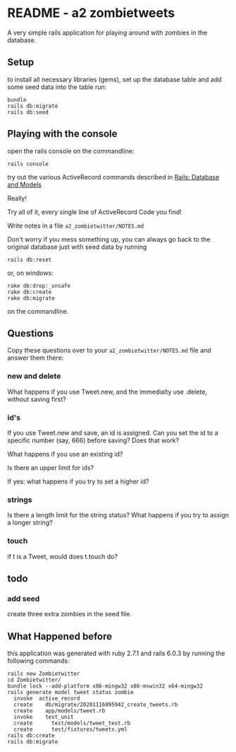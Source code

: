 # README - a2 zombietweets

A very simple rails application for playing around with
zombies in the database.

## Setup

to install all necessary libraries (gems), set up the database table
and add some seed data into the table run:

    bundle
    rails db:migrate
    rails db:seed

## Playing with the console

open the rails console on the commandline:

    rails console

try out the various ActiveRecord commands described
in [Rails: Database and Models](https://backend-development.github.io/rails_database_and_model.html)

Really!

Try all of it, every single line of ActiveRecord Code you find!

Write notes in a file `a2_zombietwitter/NOTES.md`

Don't worry if you mess something up, you can always go back
to the original database just with seed data by running

    rails db:reset

or, on windows:

    rake db:drop:_unsafe
    rake db:create
    rake db:migrate

on the commandline.

## Questions

Copy these questions over to your `a2_zombietwitter/NOTES.md` file and answer them there:

### new and delete

What happens if you use Tweet.new, and the immedialty use .delete, without
saving first?

### id's

If you use Tweet.new and save, an id is assigned.
Can you set the id to a specific number (say, 666) before saving?
Does that work?

What happens if you use an existing id?

Is there an upper limit for ids?

If yes: what happens if you try to set a higher id?

### strings

Is there a length limit for the string status? What happens if you try
to assign a longer string?

### touch

if t is a Tweet, would does t.touch do?

## todo

### add seed

create three extra zombies in the seed file.

## What Happened before

this application was generated with ruby 2.7.1 and rails 6.0.3
by running the following commands:

    rails new Zombietwitter
    cd Zombietwitter/
    bundle lock --add-platform x86-mingw32 x86-mswin32 x64-mingw32
    rails generate model tweet status zombie
      invoke  active_record
      create    db/migrate/20201116095942_create_tweets.rb
      create    app/models/tweet.rb
      invoke    test_unit
      create      test/models/tweet_test.rb
      create      test/fixtures/tweets.yml
    rails db:create
    rails db:migrate
